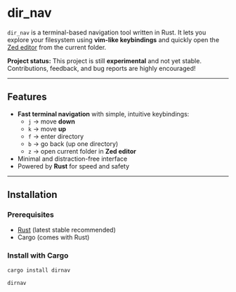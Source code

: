 # dir_nav

`dir_nav` is a terminal-based navigation tool written in Rust.
It lets you explore your filesystem using **vim-like keybindings** and quickly open the [Zed editor](https://zed.dev) from the current folder.

**Project status:** This project is still **experimental** and not yet stable.
Contributions, feedback, and bug reports are highly encouraged!

---

## Features

- **Fast terminal navigation** with simple, intuitive keybindings:
  - `j` → move **down**
  - `k` → move **up**
  - `f` → enter directory
  - `b` → go back (up one directory)
  - `z` → open current folder in **Zed editor**
- Minimal and distraction-free interface
- Powered by **Rust** for speed and safety

---

## Installation

### Prerequisites
- [Rust](https://www.rust-lang.org/tools/install) (latest stable recommended)
- Cargo (comes with Rust)

### Install with Cargo
```bash
cargo install dirnav

dirnav
